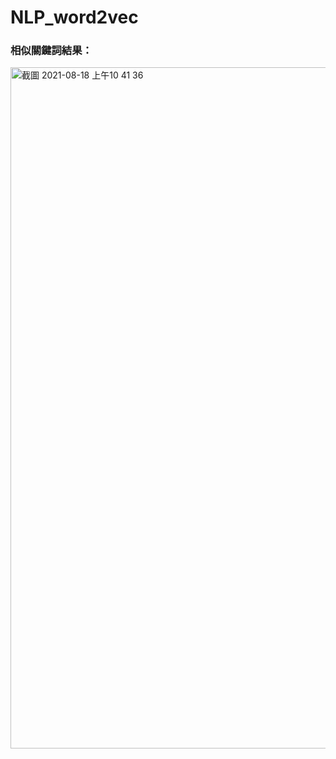 # NLP_word2vec

### 相似關鍵詞結果：
<img width="1090" alt="截圖 2021-08-18 上午10 41 36" src="https://user-images.githubusercontent.com/55577712/129828224-e157ab0c-ec9e-44a6-8f50-a7fc5a048ebf.png">
